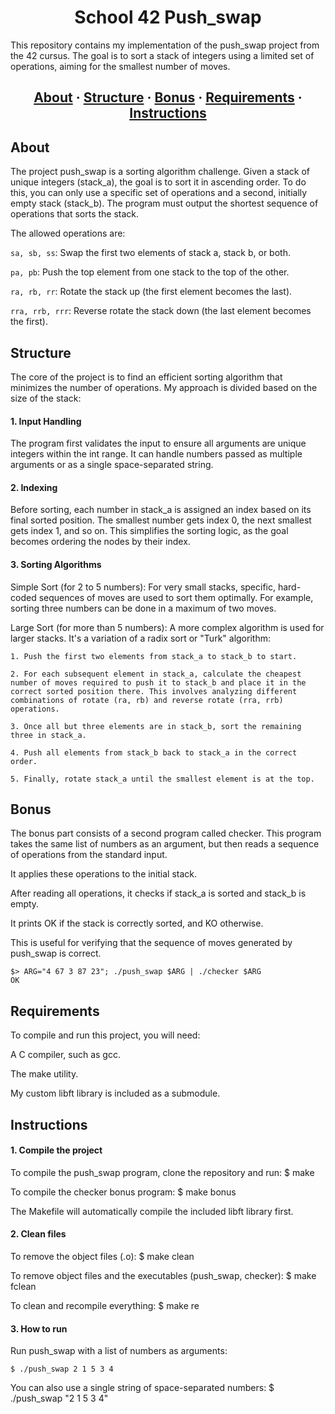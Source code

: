 <h1 align="center">School 42 Push_swap</h1>

This repository contains my implementation of the push_swap project from the 42 cursus. The goal is to sort a stack of integers using a limited set of operations, aiming for the smallest number of moves.

<h2 align="center">
    <a href="#about">About</a>
    <span> · </span>
    <a href="#structure">Structure</a>
    <span> · </span>
<a href="#bonus">Bonus</a>
    <span> · </span>
    <a href="#requirements">Requirements</a>
    <span> · </span>
    <a href="#instructions">Instructions</a>
</h2>

## About

The project push_swap is a sorting algorithm challenge. Given a stack of unique integers (stack_a), the goal is to sort it in ascending order. To do this, you can only use a specific set of operations and a second, initially empty stack (stack_b). The program must output the shortest sequence of operations that sorts the stack.

The allowed operations are:

`sa, sb, ss`: Swap the first two elements of stack a, stack b, or both.

`pa, pb`: Push the top element from one stack to the top of the other.

`ra, rb, rr`: Rotate the stack up (the first element becomes the last).

`rra, rrb, rrr`: Reverse rotate the stack down (the last element becomes the first).

## Structure

The core of the project is to find an efficient sorting algorithm that minimizes the number of operations. My approach is divided based on the size of the stack:
#### 1. Input Handling

The program first validates the input to ensure all arguments are unique integers within the int range. It can handle numbers passed as multiple arguments or as a single space-separated string.

#### 2. Indexing

Before sorting, each number in stack_a is assigned an index based on its final sorted position. The smallest number gets index 0, the next smallest gets index 1, and so on. This simplifies the sorting logic, as the goal becomes ordering the nodes by their index.

#### 3. Sorting Algorithms

Simple Sort (for 2 to 5 numbers): For very small stacks, specific, hard-coded sequences of moves are used to sort them optimally. For example, sorting three numbers can be done in a maximum of two moves.

Large Sort (for more than 5 numbers): A more complex algorithm is used for larger stacks. It's a variation of a radix sort or "Turk" algorithm:

    1. Push the first two elements from stack_a to stack_b to start.

    2. For each subsequent element in stack_a, calculate the cheapest number of moves required to push it to stack_b and place it in the correct sorted position there. This involves analyzing different combinations of rotate (ra, rb) and reverse rotate (rra, rrb) operations.

    3. Once all but three elements are in stack_b, sort the remaining three in stack_a.

    4. Push all elements from stack_b back to stack_a in the correct order.

    5. Finally, rotate stack_a until the smallest element is at the top.

## Bonus

The bonus part consists of a second program called checker. This program takes the same list of numbers as an argument, but then reads a sequence of operations from the standard input.

It applies these operations to the initial stack.

After reading all operations, it checks if stack_a is sorted and stack_b is empty.

It prints OK if the stack is correctly sorted, and KO otherwise.

This is useful for verifying that the sequence of moves generated by push_swap is correct.

```
$> ARG="4 67 3 87 23"; ./push_swap $ARG | ./checker $ARG
OK
```

## Requirements

To compile and run this project, you will need:

A C compiler, such as gcc.

The make utility.

My custom libft library is included as a submodule.

## Instructions
#### 1. Compile the project

To compile the push_swap program, clone the repository and run:
$ make

To compile the checker bonus program:
$ make bonus

The Makefile will automatically compile the included libft library first.
#### 2. Clean files

To remove the object files (.o):
$ make clean

To remove object files and the executables (push_swap, checker):
$ make fclean

To clean and recompile everything:
$ make re
#### 3. How to run

Run push_swap with a list of numbers as arguments:
```
$ ./push_swap 2 1 5 3 4
```

You can also use a single string of space-separated numbers:
$ ./push_swap "2 1 5 3 4"
